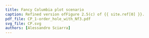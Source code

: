 ```yaml
---
title: Fancy Columbia plot scenario
caption: Refined version ofFigure 2.5(c) of {{ site.ref[0] }}.
pdf_file: CP_1-order_hole_with_Nf3.pdf
svg_file: CP.svg
authors: [Alessandro Sciarra]
---
```

